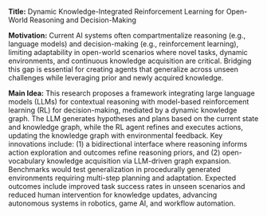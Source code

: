 **Title:** Dynamic Knowledge-Integrated Reinforcement Learning for Open-World Reasoning and Decision-Making  

**Motivation:** Current AI systems often compartmentalize reasoning (e.g., language models) and decision-making (e.g., reinforcement learning), limiting adaptability in open-world scenarios where novel tasks, dynamic environments, and continuous knowledge acquisition are critical. Bridging this gap is essential for creating agents that generalize across unseen challenges while leveraging prior and newly acquired knowledge.  

**Main Idea:** This research proposes a framework integrating large language models (LLMs) for contextual reasoning with model-based reinforcement learning (RL) for decision-making, mediated by a dynamic knowledge graph. The LLM generates hypotheses and plans based on the current state and knowledge graph, while the RL agent refines and executes actions, updating the knowledge graph with environmental feedback. Key innovations include: (1) a bidirectional interface where reasoning informs action exploration and outcomes refine reasoning priors, and (2) open-vocabulary knowledge acquisition via LLM-driven graph expansion. Benchmarks would test generalization in procedurally generated environments requiring multi-step planning and adaptation. Expected outcomes include improved task success rates in unseen scenarios and reduced human intervention for knowledge updates, advancing autonomous systems in robotics, game AI, and workflow automation.